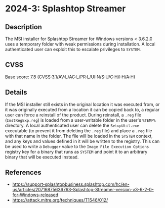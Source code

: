 # 2024-3: Splashtop Streamer
## Description
The MSI installer for Splashtop Streamer for Windows versions < 3.6.2.0 uses a temporary folder with weak permissions during installation. A local authenticated user can exploit this to escalate privileges to `SYSTEM`.
## CVSS
Base score: 7.8 (CVSS:3.1/AV:L/AC:L/PR:L/UI:N/S:U/C:H/I:H/A:H)
## Details
If the MSI installer still exists in the original location it was executed from, or it was originally executed from a location it can be copied back to, a regular user can force a reinstall of the product. During reinstall, a `.reg` file (`InstRegExp.reg`) is loaded from a user-writable folder in the user's `%TEMP%` directory. A local authenticated user can delete the `SetupUtil.exe` executable (to prevent it from deleting the `.reg` file) and place a `.reg` file with that name in the folder. The file will be loaded in the `SYSTEM` context, and any keys and values defined in it will be written to the registry. This can be used to write a `Debugger` value to the `Image File Execution Options` registry key for a binary that runs as `SYSTEM` and point it to an arbitrary binary that will be executed instead.
## References
- https://support-splashtopbusiness.splashtop.com/hc/en-us/articles/20716875636763-Splashtop-Streamer-version-v3-6-2-0-for-Windows-released
- https://attack.mitre.org/techniques/T1546/012/
